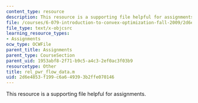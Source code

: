 ```yaml
---
content_type: resource
description: This resource is a supporting file helpful for assignments.
file: /courses/6-079-introduction-to-convex-optimization-fall-2009/2d6e4853f199c6a649393b2ffe070146_rel_pwr_flow_data.m
file_type: text/x-objcsrc
learning_resource_types:
- Assignments
ocw_type: OCWFile
parent_title: Assignments
parent_type: CourseSection
parent_uid: 1953abf8-2f71-b9c5-a4c3-2ef0ac3f03b9
resourcetype: Other
title: rel_pwr_flow_data.m
uid: 2d6e4853-f199-c6a6-4939-3b2ffe070146
---
```

This resource is a supporting file helpful for assignments.

